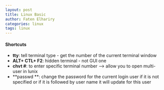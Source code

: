 ```yaml
---
layout: post
title: Linux Basic 
author: Faten Elhariry
categories: linux 
tags: linux
---
```


#### Shortcuts 
  - **tty**: tell terminal type - get the number of the current terminal window 
  - **ALT+ CTL+ F2**: hidden terminal - not GUI one 
  - **chvt #**: to enter specific terminal number --> allow you to open multi-user in lunix 
  - **passwd **: change the password for the current login user if it is not specified or if it is followed by user name it will update for this user 